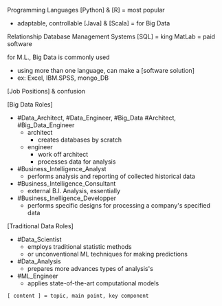 Programming Languages
[Python] & [R] = most popular
- adaptable, controllable 
[Java] & [Scala] = for Big Data

Relationship Database Management Systems
[SQL] = king
MatLab = paid software

for M.L., Big Data is commonly used
- using more than one language, can make a [software solution]
- ex: Excel, IBM.SPSS, mongo_DB

[Job Positions] & confusion

[Big Data Roles]
- #Data_Architect, #Data_Engineer, #Big_Data #Architect, #Big_Data_Engineer
	- architect
		- creates databases by scratch
	- engineer
		- work off architect
		- processes data for analysis
- #Business_Intelligence_Analyst
	- performs analysis and reporting of collected historical data
- #Business_Intelligence_Consultant
	- external B.I. Analysis, essentially
- #Business_Inelligence_Developper
	- performs specific designs for processing a company's specified data

[Traditional Data Roles]
- #Data_Scientist
	- employs traditional statistic methods 
	- or unconventional ML techniques for making predictions
- #Data_Analysis
	- prepares more advances types of analysis's
- #ML_Engineer 
	- applies state-of-the-art computational models

```# = job positions
[ content ] = topic, main point, key component